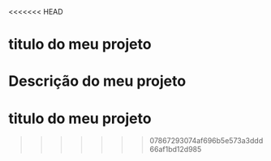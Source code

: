 <<<<<<< HEAD
# titulo do meu projeto

Descrição do meu projeto
=======
# titulo do meu projeto
>>>>>>> 07867293074af696b5e573a3ddd66af1bd12d985
